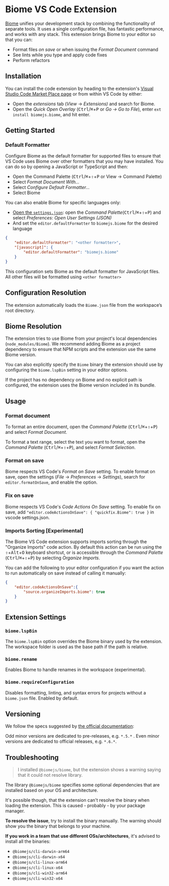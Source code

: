 # Biome VS Code Extension

[Biome](https://biomejs.dev/) unifies your development stack by combining the functionality of separate tools. It uses a single configuration file, has fantastic performance, and works with any stack. This extension brings Biome to your editor so that you can:

- Format files *on save* or when issuing the *Format Document* command
- See lints while you type and apply code fixes
- Perform refactors

## Installation

You can install the code extension by heading to the extension's [Visual Studio Code Market Place page](https://marketplace.visualstudio.com/items?itemName=biomejs.biome) or from within VS Code by either:

- Open the *extensions* tab (_View_ → _Extensions)_ and search for Biome.
- Open the _Quick Open Overlay_ (<kbd>Ctrl</kbd>/<kbd title="Cmd">⌘</kbd>+<kbd>P</kbd> or _Go -> Go to File_), enter `ext install biomejs.biome`, and hit enter.

## Getting Started

### Default Formatter

Configure Biome as the default formatter for supported files to ensure that VS Code uses Biome over other formatters that you may have installed. You can do so by opening a JavaScript or TypeScript and then:

- Open the Command Palette (<kbd>Ctrl</kbd>/<kbd title="Cmd">⌘</kbd>+<kbd title="Shift">⇧</kbd>+<kbd>P</kbd> or View → Command Palette)
- Select _Format Document With…_
- Select _Configure Default Formatter…_
- Select Biome

You can also enable Biome for specific languages only:

- [Open the `settings.json`](https://code.visualstudio.com/docs/getstarted/settings#_settingsjson): open the _Command Palette_(<kbd>Ctrl</kbd>/<kbd title="Cmd">⌘</kbd>+<kbd title="Shift">⇧</kbd>+<kbd>P</kbd>) and select _Preferences: Open User Settings (JSON)_
- And set the `editor.defaultFormatter` to `biomejs.biome` for the desired language

```json
{
	"editor.defaultFormatter": "<other formatter>",
	"[javascript]": {
		"editor.defaultFormatter": "biomejs.biome"
	}
}
```

This configuration sets Biome as the default formatter for JavaScript files. All other files will be formatted using `<other formatter>`

## Configuration Resolution

The extension automatically loads the `Biome.json` file from the workspace’s root directory.

## Biome Resolution

The extension tries to use Biome from your project's local dependencies (`node_modules/Biome`). We recommend adding Biome as a project dependency to ensure that NPM scripts and the extension use the same Biome version.

You can also explicitly specify the `Biome` binary the extension should use by configuring the `biome.lspBin` setting in your editor options.

If the project has no dependency on Biome and no explicit path is configured, the extension uses the Biome version included in its bundle.

## Usage

### Format document

To format an entire document, open the _Command Palette_ (<kbd>Ctrl</kbd>/<kbd title="Cmd">⌘</kbd>+<kbd title="Shift">⇧</kbd>+<kbd>P</kbd>) and select _Format Document_.

To format a text range, select the text you want to format, open the _Command Palette_ (<kbd>Ctrl</kbd>/<kbd title="Cmd">⌘</kbd>+<kbd title="Shift">⇧</kbd>+<kbd>P</kbd>), and select _Format Selection_.

### Format on save

Biome respects VS Code's _Format on Save_ setting. To enable format on save, open the settings (_File_ -> _Preferences_ -> _Settings_), search for `editor.formatOnSave`, and enable the option.

### Fix on save

Biome respects VS Code's _Code Actions On Save_ setting. To enable fix on save, add `"editor.codeActionsOnSave": { "quickfix.Biome": true }` in vscode settings.json.

### Imports Sorting [Experimental]

The Biome VS Code extension supports imports sorting through the "Organize Imports" code action. By default this action can be run using the <kbd title="Shift">⇧</kbd>+<kbd>Alt</kbd>+<kbd>O</kbd> keyboard shortcut, or is accessible through the _Command Palette_ (<kbd>Ctrl</kbd>/<kbd title="Cmd">⌘</kbd>+<kbd title="Shift">⇧</kbd>+<kbd>P</kbd>) by selecting _Organize Imports_.

You can add the following to your editor configuration if you want the action to run automatically on save instead of calling it manually:

```json
{
	"editor.codeActionsOnSave":{
		"source.organizeImports.biome": true
	}
}
```

## Extension Settings

### `biome.lspBin`

The `biome.lspBin` option overrides the Biome binary used by the extension.
The workspace folder is used as the base path if the path is relative.

### `biome.rename`

Enables Biome to handle renames in the workspace (experimental).

### `biome.requireConfiguration`

Disables formatting, linting, and syntax errors for projects without a `biome.json` file.
Enabled by default.

## Versioning

We follow the specs suggested by [the official documentation](https://code.visualstudio.com/api/working-with-extensions/publishing-extension#prerelease-extensions):

Odd minor versions are dedicated to pre-releases, e.g. `*.5.*` .
Even minor versions are dedicated to official releases, e.g. `*.6.*`.


## Troubleshooting

> I installed `@biomejs/biome`, but the extension shows a warning saying that it could not resolve library.

The library `@biomejs/biome` specifies some optional dependencies that are installed based on your OS and architecture.

It's possible though, that the extension can't resolve the binary when loading the extension. This is caused - probably - by your package manager.

**To resolve the issue**, try to install the binary manually. The warning should show you the binary that belongs to your machine.

**If you work in a team that use different OSs/architectures**, it's advised to install all the binaries:

- `@biomejs/cli-darwin-arm64`
- `@biomejs/cli-darwin-x64`
- `@biomejs/cli-linux-arm64`
- `@biomejs/cli-linux-x64`
- `@biomejs/cli-win32-arm64`
- `@biomejs/cli-win32-x64`
